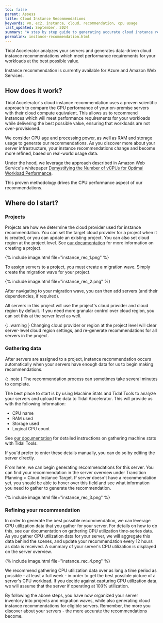 ```yaml
---
toc: false
parent: Assess
title: Cloud Instance Recommendations
keywords: vm, ec2, instance, cloud, recommendation, cpu usage
last_updated: September, 2024
summary: "A step by step guide to generating accurate cloud instance recommendations for your server inventory. We will walk you through organizing your server inventory into projects and migration waves, then gathering the required data for your servers. Plus, learn how you can gather CPU utilization data over time to generate recommendations that become more accurate as you learn more about the workload of your servers."
permalink: instance-recommendation.html
---
```


Tidal Accelerator analyzes your servers and generates data-driven cloud instance recommendations which meet performance requirements for your workloads at the best possible value.

Instance recommendation is currently available for Azure and Amazon Web Services.

## How does it work?

Tidal Accelerator's cloud instance recommendation uses a proven scientific approach to compare the CPU performance of your on-premise servers with their cloud compute equivalent. This allows us to recommend instances which will meet performance requirements for your workloads while delivering the best possible value, ensuring that workloads are not over-provisioned.

We consider CPU age and processing power, as well as RAM and storage usage to generate our recommendations. As you discover more about your server infrastructure, your instance recommendations change and become more refined, based on real-world usage data.

Under the hood, we leverage the approach described in Amazon Web Service's whitepaper <a target="_blank" href="https://s3.ca-central-1.amazonaws.com/tidal.assets/aws-demystifying-vcpus.pdf">Demystifying the Number of vCPUs for Optimal Workload Performance</a>.

This proven methodology drives the CPU performance aspect of our recommendations.

## Where do I start?

### Projects

Projects are how we determine the cloud provider used for instance recommendation. You can set the target cloud provider for a project when it is created, or you can update an existing project. You can also set cloud region at the project level. See [our documentation](assessment-projects.html#creating-a-project) for more information on creating a project.

{% include image.html file="instance_rec_1.png" %}

To assign servers to a project, you must create a migration wave. Simply create the migration wave for your project.

{% include image.html file="instance_rec_2.png" %}

After navigating to your migration wave, you can then add servers (and their dependencies, if required).

All servers in this project will use the project's cloud provider and cloud region by default. If you need more granular control over cloud region, you can set this at the server level as well.

{: .warning }
Changing cloud provider or region at the project level will clear server-level cloud region settings, and re-generate recommendations for all servers in the project.

### Gathering data

After servers are assigned to a project, instance recommendation occurs automatically when your servers have enough data for us to begin making recommendations.

{: .note }
The recommendation process can sometimes take several minutes to complete.

The best place to start is by using Machine Stats and Tidal Tools to analyze your servers and upload the data to Tidal Accelerator. This will provide us with the following information:
- CPU name
- RAM used
- Storage used
- Logical CPU count

See [our documentation](machine_stats.html) for detailed instructions on gathering machine stats with Tidal Tools.

If you'd prefer to enter these details manually, you can do so by editing the server directly.

From here, we can begin generating recommendations for this server. You can find your recommendation in the server overview under Transition Planning > Cloud Instance Target. If server doesn't have a recommendation yet, you should be able to hover over this field and see what information you need to gather to generate the recommendation.

{% include image.html file="instance_rec_3.png" %}

### Refining your recommendation

In order to generate the best possible recommendation, we can leverage CPU utilization data that you gather for your server. For details on how to do this, see our documentation on gathering CPU utilization time-series data. As you gather CPU utilization data for your server, we will aggregate this data behind the scenes, and update your recommendation every 12 hours as data is received. A summary of your server's CPU utilization is displayed on the server overview.

{% include image.html file="instance_rec_4.png" %}

We recommend gathering CPU utilization data over as long a time period as possible - at least a full week - in order to get the best possible picture of a server's CPU workload. If you decide against capturing CPU utilization data, we will assume that the server if operating at 100% utilization.

By following the above steps, you have now organized your server inventory into projects and migration waves, while also generating cloud instance recommendations for eligible servers. Remember, the more you discover about your servers - the more accurate the recommendations become.
